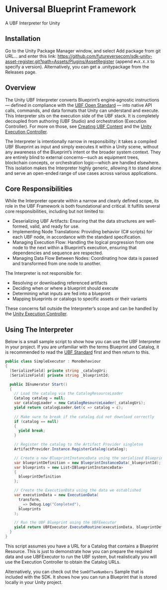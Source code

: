 # Universal Blueprint Framework

A UBF Interpreter for Unity

## Installation

Go to the Unity Package Manager window, and select Add package from git URL... and enter this link: https://github.com/futureversecom/sdk-unity-asset-register.git?path=Assets/Plugins/AssetRegister (append `#vX.X.X` to specify a version). Alternatively, you can get a .unitypackage from the Releases page.

## Overview

The Unity UBF Interpreter converts Blueprint’s engine‑agnostic instructions — defined in compliance with the [UBF Open Standard](https://ubfstandard.com/) — into native API calls, commands, and data formats that Unity can understand and execute. This Interpreter sits on the execution side of the UBF stack. It is completely decoupled from authoring (UBF Studio) and orchestration (Execution Controller). For more on those, see [Creating UBF Content](https://docs.futureverse.com/1134b651-6817-4acb-ab1a-7bced4b15e80/ubf-studio-and-ubf-projects) and the [Unity Execution Controller](https://github.com/futureversecom/sdk-unity-execution-controller).

The Interpreter is intentionally narrow in responsibility: it takes a compiled UBF Blueprint as input and simply executes it within a Unity scene, without any awareness of the Blueprint’s intent or the broader system context. They are entirely blind to external concerns—such as equipment trees, blockchain concepts, or orchestration logic—which are handled elsewhere. This isolation makes the Interpreter highly generic, allowing it to stand alone and serve an open-ended range of use cases across various applications.
​
## Core Responsibilities

While the Interpreter operate within a narrow and clearly defined scope, its role in the UBF Framework is both foundational and critical. It fulfills several core responsibilities, including but not limited to:

* Deserializing UBF Artifacts: Ensuring that the data structures are well-formed, valid, and ready for use.
* Implementing Node Translations: Providing behavior (C# scripts) for each UBF node, in accordance with the standard specification.
* Managing Execution Flow: Handling the logical progression from one node to the next within a Blueprint’s execution, ensuring that dependencies and sequence are respected.
* Managing Data Flow Between Nodes: Coordinating how data is passed and transformed from one node to another.

The Interpreter is not responsible for:

* Resolving or downloading referenced artifacts
* Deciding when or where a blueprint should execute
* Determining what inputs are fed into a blueprint
* Mapping blueprints or catalogs to specific assets or their variants

These concerns fall outside the Interpreter’s scope and can be handled by the [Unity Execution Controller](https://github.com/futureversecom/sdk-unity-execution-controller).

## Using The Interpreter

Below is a small sample script to show how you can use the UBF Interpreter in your project. If you are unfamiliar with the terms Blueprint and Catalog, it is recommended to read the [UBF Standard](https://ubfstandard.com/) first and then return to this.

```csharp
public class SimpleExecutor : MonoBehaviour
{
  [SerializeField] private string _catalogUri;
  [SerializeField] private string _blueprintId;

  public IEnumerator Start()
  {
    // Load the catalog via the CatalogResourceLoader
    Catalog catalog = null;
    var catalogLoader = new CatalogResourceLoader(_catalogUri);
    yield return catalogLoader.Get(c => catalog = c);
			
    // Make sure to break if the catalog did not download correctly
    if (catalog == null)
    {
      yield break;
    }

    // Register the catalog to the Artifact Provider singleton
    ArtifactProvider.Instance.RegisterCatalog(catalog);

    // Create a new BlueprintInstanceData using the serialized Blueprint ID, and add it to a new list
    var blueprintDefinition = new BlueprintInstanceData(_blueprintId);
    var blueprints = new List<IBlueprintInstanceData>
    {
      blueprintDefinition
    };

    // Create the ExecutionData using the data we established
    var executionData = new ExecutionData(
      transform,
      _ => Debug.Log("Completed"),
      blueprints
    );

    // Run the UBF Blueprint using the UBFExecutor
    yield return UBFExecutor.ExecuteRoutine(executionData, blueprintDefinition.InstanceId);
  }
}
```

This script assumes you have a URL for a Catalog that contains a Blueprint Resource. This is just to demonstrate how you can prepare the required data and use UBFExecutor to run the UBF system, but realistically you will use the Execution Controller to obtain the Catalog URLs.

Alternatively, you can check out the `SumOfTwoNumbers` Sample that is included with the SDK. It shows how you can run a Blueprint that is stored locally in your Unity project.

